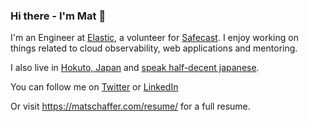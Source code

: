 ### Hi there - I'm Mat 🧡

I'm an Engineer at [Elastic](https://www.elastic.co/), a volunteer for [Safecast](https://safecast.org/). I enjoy working on things related to cloud observability, web applications and mentoring.

I also live in [Hokuto, Japan](https://en.wikipedia.org/wiki/Hokuto,_Yamanashi) and [speak half-decent japanese](https://www.elastic.co/elasticon/tour/2017/tokyo/elastic-cloud-deep-dive).

You can follow me on [Twitter](https://twitter.com/matschaffer) or [LinkedIn](https://www.linkedin.com/in/matschaffer) 

Or visit https://matschaffer.com/resume/ for a full resume.
